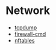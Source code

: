 # Network

- [tcpdump](./tcpdump.md)
- [firewall-cmd](./firewall-cmd.md)
- [nftables](./nftables.md)
